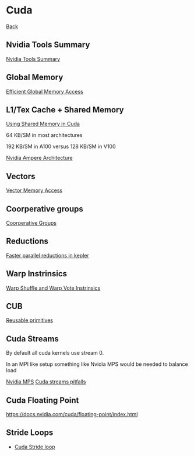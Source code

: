 # Cuda

[Back](../../index.md#hpc)

## Nvidia Tools Summary

[Nvidia Tools Summary](https://developer.nvidia.com/blog/transitioning-nsight-systems-nvidia-visual-profiler-nvprof/)

## Global Memory

[Efficient Global Memory Access](https://developer.nvidia.com/blog/how-access-global-memory-efficiently-cuda-c-kernels/)

## L1/Tex Cache + Shared Memory

[Using Shared Memory in Cuda](https://developer.nvidia.com/blog/using-shared-memory-cuda-cc/)

64 KB/SM in most architectures

192 KB/SM in A100 versus 128 KB/SM in V100

[Nvidia Ampere Architecture](https://images.nvidia.com/aem-dam/en-zz/Solutions/data-center/nvidia-ampere-architecture-whitepaper.pdf)

## Vectors

[Vector Memory Access](https://developer.nvidia.com/blog/cuda-pro-tip-increase-performance-with-vectorized-memory-access/)

## Coorperative groups

[Coorperative Groups](https://developer.nvidia.com/blog/cooperative-groups/)

## Reductions

[Faster parallel reductions in kepler](https://developer.nvidia.com/blog/faster-parallel-reductions-kepler/)

## Warp Instrinsics

[Warp Shuffle and Warp Vote Instrinsics](https://tschmidt23.github.io/cse599i/CSE%20599%20I%20Accelerated%20Computing%20-%20Programming%20GPUs%20Lecture%2018.pdf)

## CUB

[Reusable primitives](https://nvlabs.github.io/cub/)

## Cuda Streams

By default all cuda kernels use stream 0.

In an MPI like setup something like Nvidia MPS would be needed to balance load

[Nvidia MPS](https://docs.nvidia.com/deploy/mps/index.html)
[Cuda streams pitfalls](https://on-demand.gputechconf.com/gtc/2014/presentations/S4158-cuda-streams-best-practices-common-pitfalls.pdf)

## Cuda Floating Point

https://docs.nvidia.com/cuda/floating-point/index.html

## Stride Loops

- [Cuda Stride loop](https://developer.nvidia.com/blog/cuda-pro-tip-write-flexible-kernels-grid-stride-loops/)

